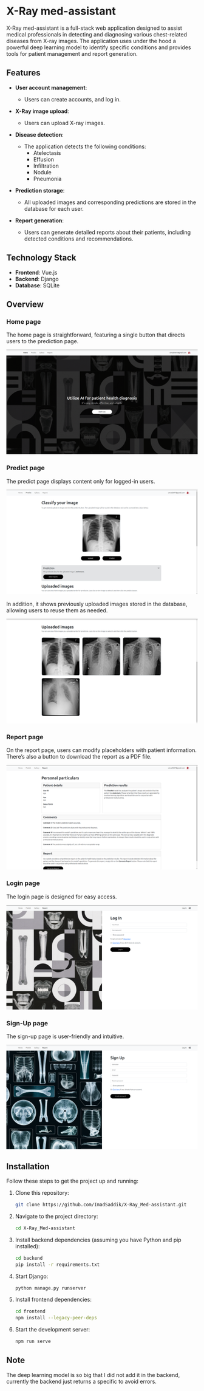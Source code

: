 # X-Ray med-assistant

X-Ray med-assistant is a full-stack web application designed to assist medical professionals in detecting and diagnosing various chest-related diseases from X-ray images. The application uses under the hood a powerful deep learning model to identify specific conditions and provides tools for patient management and report generation.

## Features

- **User account management**:
  - Users can create accounts, and log in.
  
- **X-Ray image upload**:
  - Users can upload X-ray images.
  
- **Disease detection**:
  - The application detects the following conditions:
    - Atelectasis
    - Effusion
    - Infiltration
    - Nodule
    - Pneumonia
  
- **Prediction storage**:
  - All uploaded images and corresponding predictions are stored in the database for each user.
  
- **Report generation**:
  - Users can generate detailed reports about their patients, including detected conditions and recommendations.

## Technology Stack

- **Frontend**: Vue.js
- **Backend**: Django
- **Database**: SQLite

## Overview

### Home page

The home page is straightforward, featuring a single button that directs users to the prediction page.

![home_page](./images/home_page.png)

### Predict page

The predict page displays content only for logged-in users.

![predict_page_1](./images/predict_page_1.png)

In addition, it shows previously uploaded images stored in the database, allowing users to reuse them as needed.

![predict_page_2](./images/predict_page_2.png)

### Report page

On the report page, users can modify placeholders with patient information. There’s also a button to download the report as a PDF file.

![report_page](./images/report_page.png)

### Login page

The login page is designed for easy access.

![login_page](./images/login_page.png)

### Sign-Up page

The sign-up page is user-friendly and intuitive.

![signup_page](./images/signup_page.png)

## Installation

Follow these steps to get the project up and running:

1. Clone this repository:

   ```bash
   git clone https://github.com/ImadSaddik/X-Ray_Med-assistant.git
   ```

2. Navigate to the project directory:

   ```bash
   cd X-Ray_Med-assistant
   ```

3. Install backend dependencies (assuming you have Python and pip installed):

   ```bash
   cd backend
   pip install -r requirements.txt
   ```

4. Start Django:

   ```bash
   python manage.py runserver
   ```

5. Install frontend dependencies:

   ```bash
   cd frontend
   npm install --legacy-peer-deps
   ```

6. Start the development server:

   ```bash
   npm run serve
   ```

## Note

The deep learning model is so big that I did not add it in the backend, currently the backend just returns a specific to avoid errors.
